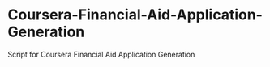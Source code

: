 # Coursera-Financial-Aid-Application-Generation
Script for Coursera Financial Aid Application Generation
